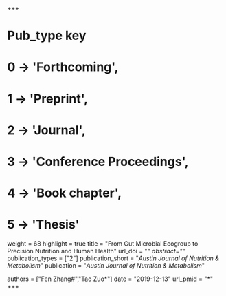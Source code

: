 +++
# Pub_type key
# 0 -> 'Forthcoming',
# 1 -> 'Preprint',
# 2 -> 'Journal',
# 3 -> 'Conference Proceedings',
# 4 -> 'Book chapter',
# 5 -> 'Thesis'

weight = 68
highlight = true
title = "From Gut Microbial Ecogroup to Precision Nutrition and Human Health"
url_doi = "*"
abstract="*"
publication_types = ["2"]
publication_short = "*Austin Journal of Nutrition & Metabolism*"
publication = "*Austin Journal of Nutrition & Metabolism*"

authors = ["Fen Zhang#","Tao Zuo*"]
date = "2019-12-13"
url_pmid = "*"
+++
